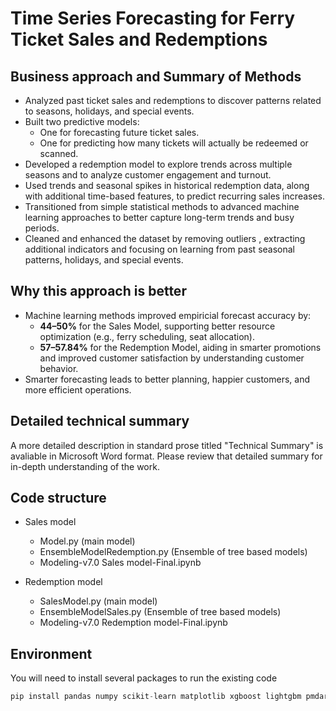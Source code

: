 # Time Series Forecasting for Ferry Ticket Sales and Redemptions

## Business approach and Summary of Methods

- Analyzed past ticket sales and redemptions to discover patterns related to seasons, holidays, and special events.
- Built two predictive models:
  - One for forecasting future ticket sales.
  - One for predicting how many tickets will actually be redeemed or scanned.
- Developed a redemption model to explore trends across multiple seasons and to analyze customer engagement and turnout.
- Used trends and seasonal spikes in historical redemption data, along with additional time-based features, to predict recurring sales increases.
- Transitioned from simple statistical methods to advanced machine learning approaches to better capture long-term trends and busy periods.
- Cleaned and enhanced the dataset by removing outliers , extracting additional indicators and focusing on learning from past seasonal patterns, holidays, and special events.

## Why this approach is better

- Machine learning methods improved empiricial forecast accuracy by:
  - **44–50%** for the Sales Model, supporting better resource optimization (e.g., ferry scheduling, seat allocation).
  - **57–57.84%** for the Redemption Model, aiding in smarter promotions and improved customer satisfaction by understanding customer behavior.
- Smarter forecasting leads to better planning, happier customers, and more efficient operations.

## Detailed technical summary 
A more detailed description in standard prose titled "Technical Summary" is avaliable in Microsoft Word format. Please review that detailed summary for in-depth understanding of the work.   

## Code structure
- Sales model
    - Model.py (main model)
    - EnsembleModelRedemption.py (Ensemble of tree based models)
    - Modeling-v7.0 Sales model-Final.ipynb

- Redemption model
  -  SalesModel.py (main model)
  -  EnsembleModelSales.py (Ensemble of tree based models)
  -  Modeling-v7.0 Redemption model-Final.ipynb 

## Environment

You will need to install several packages to run the existing code

```python
pip install pandas numpy scikit-learn matplotlib xgboost lightgbm pmdarima prophet 
```
